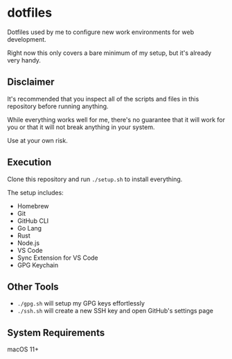 # dotfiles

Dotfiles used by me to configure new work environments for web development.

Right now this only covers a bare minimum of my setup, but it's already very handy.

## Disclaimer

It's recommended that you inspect all of the scripts and files in this repository before running anything.

While everything works well for me, there's no guarantee that it will work for you or that it will not break anything in your system.

Use at your own risk.

## Execution

Clone this repository and run `./setup.sh` to install everything.

The setup includes:

- Homebrew
- Git
- GitHub CLI
- Go Lang
- Rust
- Node.js
- VS Code
- Sync Extension for VS Code
- GPG Keychain

## Other Tools

- `./gpg.sh` will setup my GPG keys effortlessly
- `./ssh.sh` will create a new SSH key and open GitHub's settings page

## System Requirements

macOS 11+
